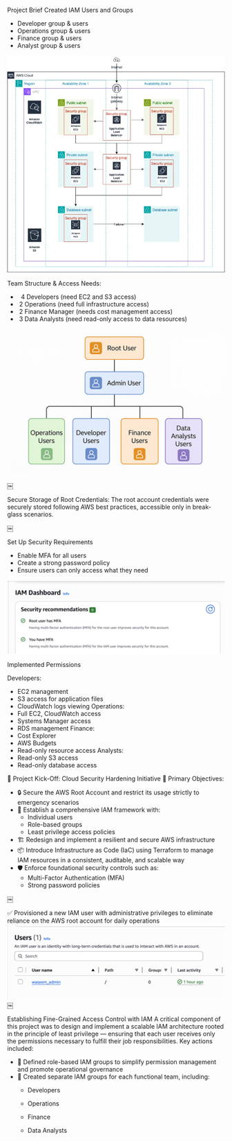 Project Brief
Created IAM Users and Groups
* Developer group & users
* Operations group & users
* Finance group & users
* Analyst group & users

![Design Architecture Diagram](images/design.webp)



Team Structure & Access Needs: 
*   4 Developers (need EC2 and S3 access)
*  2 Operations (need full infrastructure access)
*  2 Finance Manager (needs cost management access)
*  3 Data Analysts (need read-only access to data resources)


![Team Structure](images/root-user.png)


￼

Secure Storage of Root Credentials: The root account credentials were securely stored following AWS best practices, accessible only in break-glass scenarios.



￼


Set Up Security Requirements
* Enable MFA for all users
* Create a strong password policy
* Ensure users can only access what they need

![MFA Enabled](images/security.png)

Implemented  Permissions

Developers:
* EC2 management
* S3 access for application files
* CloudWatch logs viewing
Operations:
* Full EC2, CloudWatch access
* Systems Manager access
* RDS management
Finance:
* Cost Explorer
* AWS Budgets
* Read-only resource access
Analysts:
* Read-only S3 access
* Read-only database access

🔰 Project Kick-Off: Cloud Security Hardening Initiative
🎯 Primary Objectives:
* 🔒 Secure the AWS Root Account and restrict its usage strictly to emergency scenarios
* 👥 Establish a comprehensive IAM framework with:
    * Individual users
    * Role-based groups
    * Least privilege access policies
* 🏗️ Redesign and implement a resilient and secure AWS infrastructure
* 📦 Introduce Infrastructure as Code (IaC) using Terraform to manage IAM resources in a consistent, auditable, and scalable way
* 🛡️ Enforce foundational security controls such as:
    * Multi-Factor Authentication (MFA)
    * Strong password policies

￼


✅ Provisioned a new IAM user with administrative privileges to eliminate reliance on the AWS root account for daily operations
![IAM User Account](images/iam-user.png)
￼

Establishing Fine-Grained Access Control with IAM
A critical component of this project was to design and implement a scalable IAM architecture rooted in the principle of least privilege — ensuring that each user receives only the permissions necessary to fulfill their job responsibilities.
Key actions included:
* 🧩 Defined role-based IAM groups to simplify permission management and promote operational governance
* 👥 Created separate IAM groups for each functional team, including:
    * Developers

    * Operations
    * Finance
    * Data Analysts



